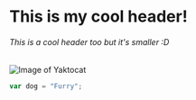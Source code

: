 # This is my cool header!
###### This is a cool header too but it's smaller :D

![Image of Yaktocat](https://octodex.github.com/images/yaktocat.png)

```javascript
var dog = "Furry";
```
